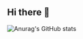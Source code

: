 ## Hi there 👋

<!--
**ISsam777/ISsam777** is a ✨ _special_ ✨ repository because its `README.md` (this file) appears on your GitHub profile.

Here are some ideas to get you started:

- 🔭 I’m currently working on ...
- 🌱 I’m currently learning ...
- 👯 I’m looking to collaborate on ...
- 🤔 I’m looking for help with ...
- 💬 Ask me about ...
- 📫 How to reach me: ...
- 😄 Pronouns: ...
- ⚡ Fun fact: ...
-->
![Anurag's GitHub stats](https://github-readme-stats-3lc7-git-master-issam777s-projects.vercel.app/api?username=ISsam777&show=reviews,discussions_started,discussions_answered,prs_merged,prs_merged_percentage)
